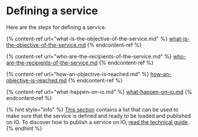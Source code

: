 # Defining a service

Here are the steps for defining a service.

{% content-ref url="what-is-the-objective-of-the-service.md" %}
[what-is-the-objective-of-the-service.md](what-is-the-objective-of-the-service.md)
{% endcontent-ref %}

{% content-ref url="who-are-the-recipients-of-the-service.md" %}
[who-are-the-recipients-of-the-service.md](who-are-the-recipients-of-the-service.md)
{% endcontent-ref %}

{% content-ref url="how-an-objective-is-reached.md" %}
[how-an-objective-is-reached.md](how-an-objective-is-reached.md)
{% endcontent-ref %}

{% content-ref url="what-happen-on-io.md" %}
[what-happen-on-io.md](what-happen-on-io.md)
{% endcontent-ref %}

{% hint style="info" %}
[This section](../../appendix/control-list.md) contains a list that can be used to make sure that the service is defined and ready to be loaded and published on IO. To discover how to publish a service on IO, [read the technical guide](http://127.0.0.1:5000/s/coSKRte21UjDBRWKLtEs/funzionalita/creare-un-servizio).
{% endhint %}